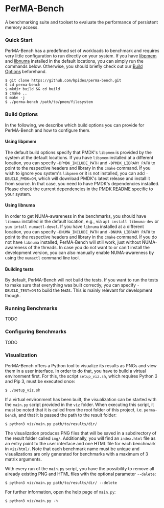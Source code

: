 # PerMA-Bench

A benchmarking suite and toolset to evaluate the performance of persistent memory access.

### Quick Start
PerMA-Bench has a predefined set of workloads to benchmark and requires very little configuration to run directly on 
your system.
If you have [libpmem](https://github.com/pmem/pmdk) and [libnuma](https://github.com/numactl/numactl) installed in the 
default locations, you can simply run the commands below.
Otherwise, you should briefly check out our [Build Options](#build-options) beforehand.

```shell script
$ git clone https://github.com/hpides/perma-bench.git
$ cd perma-bench
$ mkdir build && cd build
$ cmake ..
$ make -j
$ ./perma-bench /path/to/pmem/filesystem 
``` 

### Build Options
In the following, we describe which build options you can provide for PerMA-Bench and how to configure them.

#### Using libpmem
The default build options specify that PMDK's `libpmem` is provided by the system at the default locations.
If you have `libpmem` installed at a different location, you can specify `-DPMDK_INCLUDE_PATH` and `-DPMDK_LIBRARY_PATH` 
to point to the respective headers and library in the `cmake` command.
If you wish to ignore you system's `libpmem` or it is not installed, you can add `-DBUILD_PMDK=ON`, which will download 
PMDK's latest release and install it from source. 
In that case, you need to have PMDK's dependencies installed.
Please check the current dependencies in the [PMDK README](https://github.com/pmem/pmdk/#dependencies) specific to your system.

#### Using libnuma
In order to get NUMA-awareness in the benchmarks, you should have `libnuma` installed in the default location, e.g., 
via `apt install libnuma-dev` or `yum intall numactl-devel`.
If you have `libnuma` installed at a different location, you can specify `-DNUMA_INCLUDE_PATH` and `-DNUMA_LIBRARY_PATH` 
to point to the respective headers and library in the `cmake` command.
If you do not have `libnuma` installed, PerMA-Bench will still work, just without NUMA-awareness of the threads.
In case you do not want to or can't install the development version, you can also manually enable NUMA-awareness by 
using the `numactl` command line tool. 

#### Building tests
By default, PerMA-Bench will not build the tests.
If you want to run the tests to make sure that everything was built correctly, you can specify `-DBUILD_TEST=ON` to
build the tests.
This is mainly relevant for development though.

### Running Benchmarks
TODO 

### Configuring Benchmarks
TODO    

### Visualization
PerMA-Bench offers a Python tool to visualize its results as PNGs and view them in a user interface. In order to do that, you have to build a virtual environment first. For this, the script `setup_viz.sh`, which requires Python 3 and Pip 3,  must be executed once:
``` shell script
$ ./setup_viz.sh
``` 

If a virtual environment has been built, the visualization can be started with the `main.py` script provided in the `viz` folder. When executing this script, it must be noted that it is called from the root folder of this project, i.e. `perma-bench`, and that it is passed the path to the result folder:
``` shell script
$ python3 viz/main.py path/to/results/dir/
``` 

The visualization produces PNG files that will be saved in a subdirectory of the result folder called `img/`. Additionally, you will find an `index.html` file as an entry point to the user interface and one HTML file for each benchmark in `viz/html/`. Note that each benchmark name must be unique and visualizations are only generated for benchmarks with a maximum of 3 matrix arguments.

With every run of the `main.py` script, you have the possibility to remove all already existing PNG and HTML files with the optional parameter `--delete`:    
``` shell script
$ python3 viz/main.py path/to/results/dir/ --delete
``` 

For further information, open the help page of `main.py`:
``` shell script
$ python3 viz/main.py -h
``` 
